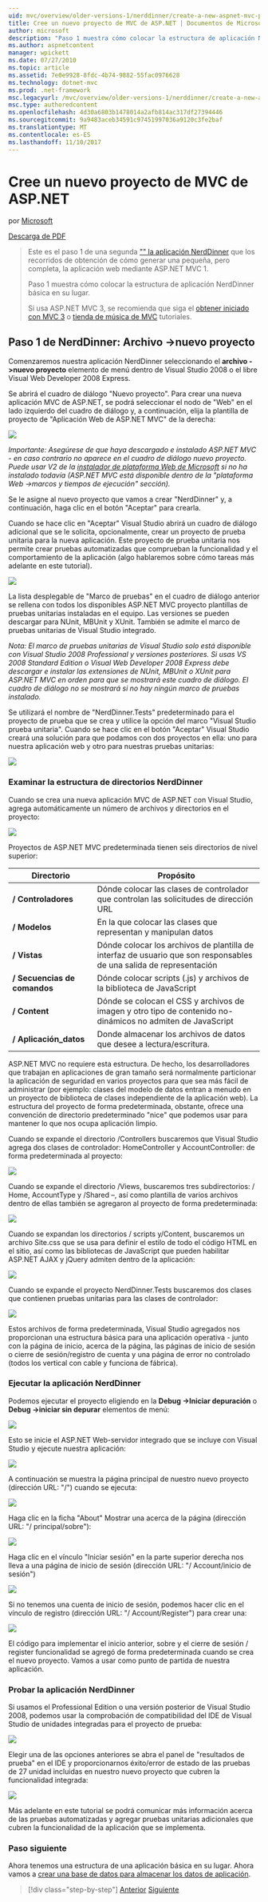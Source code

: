 ```yaml
---
uid: mvc/overview/older-versions-1/nerddinner/create-a-new-aspnet-mvc-project
title: Cree un nuevo proyecto de MVC de ASP.NET | Documentos de Microsoft
author: microsoft
description: "Paso 1 muestra cómo colocar la estructura de aplicación NerdDinner básica en su lugar."
ms.author: aspnetcontent
manager: wpickett
ms.date: 07/27/2010
ms.topic: article
ms.assetid: 7e0e9928-8fdc-4b74-9882-55fac0976628
ms.technology: dotnet-mvc
ms.prod: .net-framework
msc.legacyurl: /mvc/overview/older-versions-1/nerddinner/create-a-new-aspnet-mvc-project
msc.type: authoredcontent
ms.openlocfilehash: 4d30a6803b1478014a2afb814ac317df27394446
ms.sourcegitcommit: 9a9483aceb34591c97451997036a9120c3fe2baf
ms.translationtype: MT
ms.contentlocale: es-ES
ms.lasthandoff: 11/10/2017
---
```

<a name="create-a-new-aspnet-mvc-project"></a>Cree un nuevo proyecto de MVC de ASP.NET
====================
por [Microsoft](https://github.com/microsoft)

[Descarga de PDF](http://aspnetmvcbook.s3.amazonaws.com/aspnetmvc-nerdinner_v1.pdf)

> Este es el paso 1 de una segunda ["" la aplicación NerdDinner](introducing-the-nerddinner-tutorial.md) que los recorridos de obtención de cómo generar una pequeña, pero completa, la aplicación web mediante ASP.NET MVC 1.
> 
> Paso 1 muestra cómo colocar la estructura de aplicación NerdDinner básica en su lugar.
> 
> Si usa ASP.NET MVC 3, se recomienda que siga el [obtener iniciado con MVC 3](../../older-versions/getting-started-with-aspnet-mvc3/cs/intro-to-aspnet-mvc-3.md) o [tienda de música de MVC](../../older-versions/mvc-music-store/mvc-music-store-part-1.md) tutoriales.


## <a name="nerddinner-step-1-file-gtnew-project"></a>Paso 1 de NerdDinner: Archivo -&gt;nuevo proyecto

Comenzaremos nuestra aplicación NerdDinner seleccionando el **archivo -&gt;nuevo proyecto** elemento de menú dentro de Visual Studio 2008 o el libre Visual Web Developer 2008 Express.

Se abrirá el cuadro de diálogo "Nuevo proyecto". Para crear una nueva aplicación MVC de ASP.NET, se podrá seleccionar el nodo de "Web" en el lado izquierdo del cuadro de diálogo y, a continuación, elija la plantilla de proyecto de "Aplicación Web de ASP.NET MVC" de la derecha:

![](create-a-new-aspnet-mvc-project/_static/image1.png)

*Importante: Asegúrese de que haya descargado e instalado ASP.NET MVC - en caso contrario no aparece en el cuadro de diálogo nuevo proyecto. Puede usar V2 de la [instalador de plataforma Web de Microsoft](https://www.microsoft.com/web/downloads/platform.aspx) si no ha instalado todavía (ASP.NET MVC está disponible dentro de la "plataforma Web -&gt;marcos y tiempos de ejecución" sección).*

Se le asigne al nuevo proyecto que vamos a crear "NerdDinner" y, a continuación, haga clic en el botón "Aceptar" para crearla.

Cuando se hace clic en "Aceptar" Visual Studio abrirá un cuadro de diálogo adicional que se le solicita, opcionalmente, crear un proyecto de prueba unitaria para la nueva aplicación. Este proyecto de prueba unitaria nos permite crear pruebas automatizadas que comprueban la funcionalidad y el comportamiento de la aplicación (algo hablaremos sobre cómo tareas más adelante en este tutorial).

![](create-a-new-aspnet-mvc-project/_static/image2.png)

La lista desplegable de "Marco de pruebas" en el cuadro de diálogo anterior se rellena con todos los disponibles ASP.NET MVC proyecto plantillas de pruebas unitarias instaladas en el equipo. Las versiones se pueden descargar para NUnit, MBUnit y XUnit. También se admite el marco de pruebas unitarias de Visual Studio integrado.

*Nota: El marco de pruebas unitarias de Visual Studio solo está disponible con Visual Studio 2008 Professional y versiones posteriores. Si usas VS 2008 Standard Edition o Visual Web Developer 2008 Express debe descargar e instalar las extensiones de NUnit, MBUnit o XUnit para ASP.NET MVC en orden para que se mostrará este cuadro de diálogo. El cuadro de diálogo no se mostrará si no hay ningún marco de pruebas instalado.*

Se utilizará el nombre de "NerdDinner.Tests" predeterminado para el proyecto de prueba que se crea y utilice la opción del marco "Visual Studio prueba unitaria". Cuando se hace clic en el botón "Aceptar" Visual Studio creará una solución para que podamos con dos proyectos en ella: uno para nuestra aplicación web y otro para nuestras pruebas unitarias:

![](create-a-new-aspnet-mvc-project/_static/image3.png)

### <a name="examining-the-nerddinner-directory-structure"></a>Examinar la estructura de directorios NerdDinner

Cuando se crea una nueva aplicación MVC de ASP.NET con Visual Studio, agrega automáticamente un número de archivos y directorios en el proyecto:

![](create-a-new-aspnet-mvc-project/_static/image4.png)

Proyectos de ASP.NET MVC predeterminada tienen seis directorios de nivel superior:

| **Directorio** | **Propósito** |
| --- | --- |
| **/ Controladores** | Dónde colocar las clases de controlador que controlan las solicitudes de dirección URL |
| **/ Modelos** | En la que colocar las clases que representan y manipulan datos |
| **/ Vistas** | Dónde colocar los archivos de plantilla de interfaz de usuario que son responsables de una salida de representación |
| **/ Secuencias de comandos** | Dónde colocar scripts (.js) y archivos de la biblioteca de JavaScript |
| **/ Content** | Dónde se colocan el CSS y archivos de imagen y otro tipo de contenido no-dinámicos no admiten de JavaScript |
| **/ Aplicación\_datos** | Donde almacenar los archivos de datos que desee a lectura/escritura. |

ASP.NET MVC no requiere esta estructura. De hecho, los desarrolladores que trabajan en aplicaciones de gran tamaño será normalmente particionar la aplicación de seguridad en varios proyectos para que sea más fácil de administrar (por ejemplo: clases del modelo de datos entran a menudo en un proyecto de biblioteca de clases independiente de la aplicación web). La estructura del proyecto de forma predeterminada, obstante, ofrece una convención de directorio predeterminado "nice" que podemos usar para mantener lo que nos ocupa aplicación limpio.

Cuando se expande el directorio /Controllers buscaremos que Visual Studio agrega dos clases de controlador: HomeController y AccountController: de forma predeterminada al proyecto:

![](create-a-new-aspnet-mvc-project/_static/image5.png)

Cuando se expande el directorio /Views, buscaremos tres subdirectorios: / Home, AccountType y /Shared –, así como plantilla de varios archivos dentro de ellas también se agregaron al proyecto de forma predeterminada:

![](create-a-new-aspnet-mvc-project/_static/image6.png)

Cuando se expandan los directorios / scripts y/Content, buscaremos un archivo Site.css que se usa para definir el estilo de todo el código HTML en el sitio, así como las bibliotecas de JavaScript que pueden habilitar ASP.NET AJAX y jQuery admiten dentro de la aplicación:

![](create-a-new-aspnet-mvc-project/_static/image7.png)

Cuando se expande el proyecto NerdDinner.Tests buscaremos dos clases que contienen pruebas unitarias para las clases de controlador:

![](create-a-new-aspnet-mvc-project/_static/image8.png)

Estos archivos de forma predeterminada, Visual Studio agregados nos proporcionan una estructura básica para una aplicación operativa - junto con la página de inicio, acerca de la página, las páginas de inicio de sesión o cierre de sesión/registro de cuenta y una página de error no controlado (todos los vertical con cable y funciona de fábrica).

### <a name="running-the-nerddinner-application"></a>Ejecutar la aplicación NerdDinner

Podemos ejecutar el proyecto eligiendo en la **Debug -&gt;Iniciar depuración** o **Debug -&gt;iniciar sin depurar** elementos de menú:

![](create-a-new-aspnet-mvc-project/_static/image9.png)

Esto se inicie el ASP.NET Web-servidor integrado que se incluye con Visual Studio y ejecute nuestra aplicación:

![](create-a-new-aspnet-mvc-project/_static/image10.png)

A continuación se muestra la página principal de nuestro nuevo proyecto (dirección URL: "/") cuando se ejecuta:

![](create-a-new-aspnet-mvc-project/_static/image11.png)

Haga clic en la ficha "About" Mostrar una acerca de la página (dirección URL: "/ principal/sobre"):

![](create-a-new-aspnet-mvc-project/_static/image12.png)

Haga clic en el vínculo "Iniciar sesión" en la parte superior derecha nos lleva a una página de inicio de sesión (dirección URL: "/ Account/inicio de sesión")

![](create-a-new-aspnet-mvc-project/_static/image13.png)

Si no tenemos una cuenta de inicio de sesión, podemos hacer clic en el vínculo de registro (dirección URL: "/ Account/Register") para crear una:

![](create-a-new-aspnet-mvc-project/_static/image14.png)

El código para implementar el inicio anterior, sobre y el cierre de sesión / register funcionalidad se agregó de forma predeterminada cuando se crea el nuevo proyecto. Vamos a usar como punto de partida de nuestra aplicación.

### <a name="testing-the-nerddinner-application"></a>Probar la aplicación NerdDinner

Si usamos el Professional Edition o una versión posterior de Visual Studio 2008, podemos usar la comprobación de compatibilidad del IDE de Visual Studio de unidades integradas para el proyecto de prueba:

![](create-a-new-aspnet-mvc-project/_static/image15.png)

Elegir una de las opciones anteriores se abra el panel de "resultados de prueba" en el IDE y proporcionarnos éxito/error de estado de las pruebas de 27 unidad incluidas en nuestro nuevo proyecto que cubren la funcionalidad integrada:

![](create-a-new-aspnet-mvc-project/_static/image16.png)

Más adelante en este tutorial se podrá comunicar más información acerca de las pruebas automatizadas y agregar pruebas unitarias adicionales que cubren la funcionalidad de la aplicación que se implementa.

### <a name="next-step"></a>Paso siguiente

Ahora tenemos una estructura de una aplicación básica en su lugar. Ahora vamos a [crear una base de datos para almacenar los datos de aplicación](create-a-database.md).

>[!div class="step-by-step"]
[Anterior](introducing-the-nerddinner-tutorial.md)
[Siguiente](create-a-database.md)
